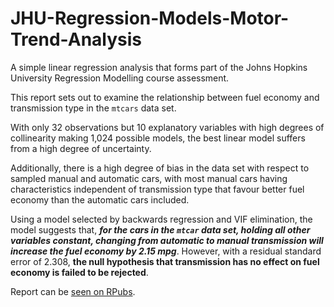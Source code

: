 # JHU-Regression-Models-Motor-Trend-Analysis

A simple linear regression analysis that forms part of the Johns Hopkins University Regression Modelling course assessment.

This report sets out to examine the relationship between fuel economy and transmission type in the `mtcars` data set.

With only 32 observations but 10 explanatory variables with high degrees of collinearity making 1,024 possible models, the best linear model suffers from a high degree of uncertainty.

Additionally, there is a high degree of bias in the data set with respect to sampled manual and automatic cars, with most manual cars having characteristics independent of transmission type that favour better fuel economy than the automatic cars included.

Using a model selected by backwards regression and VIF elimination, the model suggests that, ***for the cars in the `mtcar` data set, holding all other variables constant, changing from automatic to manual transmission will increase the fuel economy by 2.15 mpg***. However, with a residual standard error of 2.308, **the null hypothesis that transmission has no effect on fuel economy is failed to be rejected**.

Report can be [seen on RPubs](https://rpubs.com/enzedonline/jhu-regression-motor-trends-analysis).
